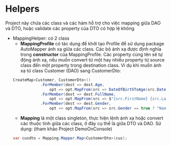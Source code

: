 # Helpers

Project này chứa các class và các hàm hỗ trợ cho việc mapping giữa DAO và DTO, hoặc validate các property của DTO có hợp lệ không  

- MappingHelper: có 2 class
    - <b>MappingProfile</b> có tác dụng để khởi tạo Profile để sử dụng package AutoMapper ánh xạ giữa các class. Các bộ ánh xạ được định nghĩa trong <b>constructor</b> của MappingProfile. Các property cùng tên sẽ tự động ánh xạ, nếu muốn convert từ một hay nhiều property từ source class đến một property trong destination class. Ví dụ khi muốn ánh xạ từ class Customer (DAO) sang CustomerDto:
    ```csharp
    CreateMap<Customer, CustomerDto>()
                .ForMember(dest => dest.Age,
                    opt => opt.MapFrom(src => DateOfBirthToAge(src.DateOfBirth)))
                .ForMember(dest => dest.FullName,
                    opt => opt.MapFrom(src => $"{src.FirstName} {src.LastName}"))
                .ForMember(dest => dest.Gender,
                    opt => opt.MapFrom(src => src.Gender == true ? "Nam" : "Nu"));
    ```
    - <b>Mapping</b> là một class singleton, thực hiện lệnh ánh xạ hoặc convert các thuộc tính giữa các class, ở đây cụ thể là giữa DTO và DAO. Sử dụng: (tham khảo Project DemoOnConsole)
    ```csharp
    var cusdto = Mapping.Mapper.Map<CustomerDto>(cus);
    ```
     